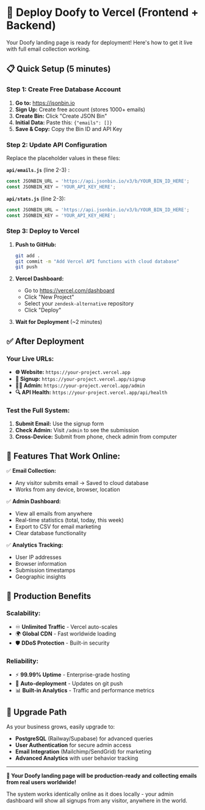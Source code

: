 # 🚀 Deploy Doofy to Vercel (Frontend + Backend)

Your Doofy landing page is ready for deployment! Here's how to get it live with full email collection working.

## 📋 **Quick Setup (5 minutes)**

### Step 1: Create Free Database Account
1. **Go to:** https://jsonbin.io
2. **Sign Up:** Create free account (stores 1000+ emails)
3. **Create Bin:** Click "Create JSON Bin"
4. **Initial Data:** Paste this: `{"emails": []}`
5. **Save & Copy:** Copy the Bin ID and API Key

### Step 2: Update API Configuration
Replace the placeholder values in these files:

**`api/emails.js`** (line 2-3)
:
```javascript
const JSONBIN_URL = 'https://api.jsonbin.io/v3/b/YOUR_BIN_ID_HERE';
const JSONBIN_KEY = 'YOUR_API_KEY_HERE';
```

**`api/stats.js`** (line 2-3):
```javascript  
const JSONBIN_URL = 'https://api.jsonbin.io/v3/b/YOUR_BIN_ID_HERE';
const JSONBIN_KEY = 'YOUR_API_KEY_HERE';
```

### Step 3: Deploy to Vercel
1. **Push to GitHub:** 
   ```bash
   git add .
   git commit -m "Add Vercel API functions with cloud database"
   git push
   ```

2. **Vercel Dashboard:**
   - Go to https://vercel.com/dashboard
   - Click "New Project"
   - Select your `zendesk-alternative` repository
   - Click "Deploy"

3. **Wait for Deployment** (~2 minutes)

## ✅ **After Deployment**

### Your Live URLs:
- **🌐 Website:** `https://your-project.vercel.app`
- **📧 Signup:** `https://your-project.vercel.app/signup`  
- **👨‍💼 Admin:** `https://your-project.vercel.app/admin`
- **🔍 API Health:** `https://your-project.vercel.app/api/health`

### Test the Full System:
1. **Submit Email:** Use the signup form
2. **Check Admin:** Visit `/admin` to see the submission
3. **Cross-Device:** Submit from phone, check admin from computer

## 🎯 **Features That Work Online:**

✅ **Email Collection:**
- Any visitor submits email → Saved to cloud database
- Works from any device, browser, location

✅ **Admin Dashboard:**
- View all emails from anywhere
- Real-time statistics (total, today, this week)
- Export to CSV for email marketing
- Clear database functionality

✅ **Analytics Tracking:**
- User IP addresses
- Browser information
- Submission timestamps
- Geographic insights

## 🔧 **Production Benefits**

### **Scalability:**
- ♾️ **Unlimited Traffic** - Vercel auto-scales
- 🌍 **Global CDN** - Fast worldwide loading
- 🛡️ **DDoS Protection** - Built-in security

### **Reliability:**
- ⚡ **99.99% Uptime** - Enterprise-grade hosting
- 🔄 **Auto-deployment** - Updates on git push
- 📊 **Built-in Analytics** - Traffic and performance metrics

## 🔮 **Upgrade Path**

As your business grows, easily upgrade to:
- **PostgreSQL** (Railway/Supabase) for advanced queries
- **User Authentication** for secure admin access
- **Email Integration** (Mailchimp/SendGrid) for marketing
- **Advanced Analytics** with user behavior tracking

---

**🎉 Your Doofy landing page will be production-ready and collecting emails from real users worldwide!**

The system works identically online as it does locally - your admin dashboard will show all signups from any visitor, anywhere in the world.
